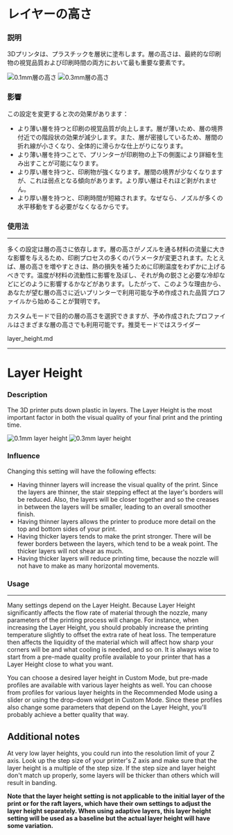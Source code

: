 レイヤーの高さ
====
### **説明**
3Dプリンタは、プラスチックを層状に塗布します。層の高さは、最終的な印刷物の視覚品質および印刷時間の両方において最も重要な要素です。

![0.1mm層の高さ](../images/layer_height_0.1.png)
![0.3mm層の高さ](../images/layer_height_0.3.png)

### **影響**
この設定を変更すると次の効果があります：
* より薄い層を持つと印刷の視覚品質が向上します。層が薄いため、層の境界付近での階段状の効果が減少します。また、層が密接しているため、層間の折れ線が小さくなり、全体的に滑らかな仕上がりになります。
* より薄い層を持つことで、プリンターが印刷物の上下の側面により詳細を生み出すことが可能になります。
* より厚い層を持つと、印刷物が強くなります。層間の境界が少なくなりますが、これは弱点となる傾向があります。より厚い層はそれほど剥がれません。
* より厚い層を持つと、印刷時間が短縮されます。なぜなら、ノズルが多くの水平移動をする必要がなくなるからです。

### **使用法**
----
多くの設定は層の高さに依存します。層の高さがノズルを通る材料の流量に大きな影響を与えるため、印刷プロセスの多くのパラメータが変更されます。たとえば、層の高さを増やすときは、熱の損失を補うために印刷温度をわずかに上げるべきです。温度が材料の流動性に影響を及ぼし、それが角の鋭さと必要な冷却などにどのように影響するかなどがあります。したがって、このような理由から、あなたが望む層の高さに近いプリンターで利用可能な予め作成された品質プロファイルから始めることが賢明です。

カスタムモードで目的の層の高さを選択できますが、予め作成されたプロファイルはさまざまな層の高さでも利用可能です。推奨モードではスライダー


layer_height.md


------------------------------------------------

Layer Height
============
### **Description**
The 3D printer puts down plastic in layers. The Layer Height is the most important factor in both the visual quality of your final print and the printing time.

![0.1mm layer height](../images/layer_height_0.1.png)
![0.3mm layer height](../images/layer_height_0.3.png)

### **Influence**
Changing this setting will have the following effects:
* Having thinner layers will increase the visual quality of the print. Since the layers are thinner, the stair stepping effect at the layer's borders will be reduced. Also, the layers will be closer together and so the creases in between the layers will be smaller, leading to an overall smoother finish.
* Having thinner layers allows the printer to produce more detail on the top and bottom sides of your print.
* Having thicker layers tends to make the print stronger. There will be fewer borders between the layers, which tend to be a weak point. The thicker layers will not shear as much.
* Having thicker layers will reduce printing time, because the nozzle will not have to make as many horizontal movements.

### **Usage**
----
Many settings depend on the Layer Height. Because Layer Height significantly affects the flow rate of material through the nozzle, many parameters of the printing process will change. For instance, when increasing the Layer Height, you should probably increase the printing temperature slightly to offset the extra rate of heat loss. The temperature then affects the liquidity of the material which will affect how sharp your corners will be and what cooling is needed, and so on. It is always wise to start from a pre-made quality profile available to your printer that has a Layer Height close to what you want.

You can choose a desired layer height in Custom Mode, but pre-made profiles are available with various layer heights as well. You can choose from profiles for various layer heights in the Recommended Mode using a slider or using the drop-down widget in Custom Mode. Since these profiles also change some parameters that depend on the Layer Height, you'll probably achieve a better quality that way.

Additional notes
----
At very low layer heights, you could run into the resolution limit of your Z axis. Look up the step size of your printer's Z axis and make sure that the layer height is a multiple of the step size. If the step size and layer height don't match up properly, some layers will be thicker than others which will result in banding.

**Note that the layer height setting is not applicable to the initial layer of the print or for the raft layers, which have their own settings to adjust the layer height separately. When using adaptive layers, this layer height setting will be used as a baseline but the actual layer height will have some variation.**